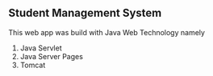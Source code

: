 ## Student Management System
This web app was build with Java Web Technology namely
1. Java Servlet
2. Java Server Pages
3. Tomcat
